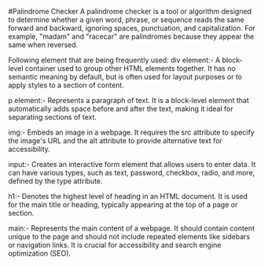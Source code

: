 #Palindrome Checker
A palindrome checker is a tool or algorithm designed to determine whether a given word, phrase, or sequence reads the same forward and backward, ignoring spaces, punctuation, and capitalization. For example, "madam" and "racecar" are palindromes because they appear the same when reversed. 


Following element that are being frequently used:
div element:-
A block-level container used to group other HTML elements together. It has no semantic meaning by default, but is often used for layout purposes or to apply styles to a section of content.

p element:-
Represents a paragraph of text. It is a block-level element that automatically adds space before and after the text, making it ideal for separating sections of text.

img:-
Embeds an image in a webpage. It requires the src attribute to specify the image's URL and the alt attribute to provide alternative text for accessibility.

input:-
Creates an interactive form element that allows users to enter data. It can have various types, such as text, password, checkbox, radio, and more, defined by the type attribute.

h1:- Denotes the highest level of heading in an HTML document. It is used for the main title or heading, typically appearing at the top of a page or section.

main:-
Represents the main content of a webpage. It should contain content unique to the page and should not include repeated elements like sidebars or navigation links. It is crucial for accessibility and search engine optimization (SEO).

